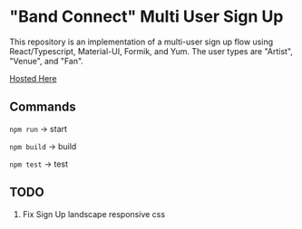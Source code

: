 # "Band Connect" Multi User Sign Up

This repository is an implementation of a multi-user sign up flow using React/Typescript, Material-UI, Formik, and Yum. The user types are "Artist", "Venue", and "Fan".

[Hosted Here](https://5t33.github.io/react-multi-user-types-landing/)

## Commands

`npm run` -> start

`npm build` -> build

`npm test` -> test

## TODO
1) Fix Sign Up landscape responsive css
